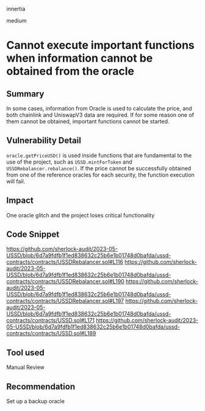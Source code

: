 innertia

medium

# Cannot execute important functions when information cannot be obtained from the oracle

## Summary
In some cases, information from Oracle is used to calculate the price, and both chainlink and UniswapV3 data are required. If for some reason one of them cannot be obtained, important functions cannot be started.
## Vulnerability Detail
`oracle.getPriceUSD()` is used inside functions that are fundamental to the use of the project, such as `USSD.mintForToken` and `USSDRebalancer.rebalance()`.
If the price cannot be successfully obtained from one of the reference oracles for each security, the function execution will fail.
## Impact
One oracle glitch and the project loses critical functionality
## Code Snippet
https://github.com/sherlock-audit/2023-05-USSD/blob/6d7a9fdfb1f1ed838632c25b6e1b01748d0bafda/ussd-contracts/contracts/USSDRebalancer.sol#L116
https://github.com/sherlock-audit/2023-05-USSD/blob/6d7a9fdfb1f1ed838632c25b6e1b01748d0bafda/ussd-contracts/contracts/USSDRebalancer.sol#L190
https://github.com/sherlock-audit/2023-05-USSD/blob/6d7a9fdfb1f1ed838632c25b6e1b01748d0bafda/ussd-contracts/contracts/USSDRebalancer.sol#L197
https://github.com/sherlock-audit/2023-05-USSD/blob/6d7a9fdfb1f1ed838632c25b6e1b01748d0bafda/ussd-contracts/contracts/USSD.sol#L171
https://github.com/sherlock-audit/2023-05-USSD/blob/6d7a9fdfb1f1ed838632c25b6e1b01748d0bafda/ussd-contracts/contracts/USSD.sol#L189
## Tool used

Manual Review

## Recommendation
Set up a backup oracle
